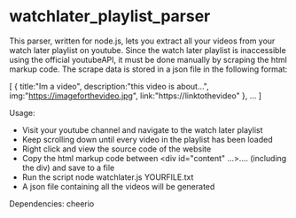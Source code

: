 # watchlater_playlist_parser


This parser, written for node.js, lets you extract all your videos from your watch later playlist on youtube. Since the watch later playlist is inaccessible using the official youtubeAPI, it must be done manually by scraping the html markup code. The scrape data is stored in a json file in the following format:

[ { title:"Im a video", description:"this video is about...", img:"https://imageforthevideo.jpg", link:"https://linktothevideo" }, ... ]


Usage: 

- Visit your youtube channel and navigate to the watch later playlist
- Keep scrolling down until every video in the playlist has been loaded
- Right click and view the source code of the website
- Copy the html markup code between <div id="content" ...><ytd-playlist-video-renderer>....</div> (including the div) and save to a file
- Run the script node watchlater.js YOURFILE.txt
- A json file containing all the videos will be generated

Dependencies: cheerio
